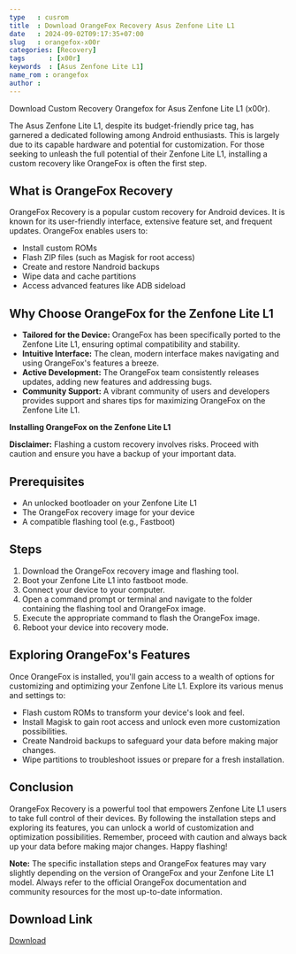 ```yaml
---
type   : cusrom
title  : Download OrangeFox Recovery Asus Zenfone Lite L1
date   : 2024-09-02T09:17:35+07:00
slug   : orangefox-x00r
categories: [Recovery]
tags      : [x00r]
keywords  : [Asus Zenfone Lite L1]
name_rom : orangefox
author : 
---
```


Download Custom Recovery Orangefox for Asus Zenfone Lite L1 (x00r).

The Asus Zenfone Lite L1, despite its budget-friendly price tag, has garnered a dedicated following among Android enthusiasts. This is largely due to its capable hardware and potential for customization. For those seeking to unleash the full potential of their Zenfone Lite L1, installing a custom recovery like OrangeFox is often the first step.

## What is OrangeFox Recovery

OrangeFox Recovery is a popular custom recovery for Android devices. It is known for its user-friendly interface, extensive feature set, and frequent updates. OrangeFox enables users to:

* Install custom ROMs
* Flash ZIP files (such as Magisk for root access)
* Create and restore Nandroid backups
* Wipe data and cache partitions
* Access advanced features like ADB sideload

## Why Choose OrangeFox for the Zenfone Lite L1

* **Tailored for the Device:** OrangeFox has been specifically ported to the Zenfone Lite L1, ensuring optimal compatibility and stability.
* **Intuitive Interface:** The clean, modern interface makes navigating and using OrangeFox's features a breeze.
* **Active Development:** The OrangeFox team consistently releases updates, adding new features and addressing bugs.
* **Community Support:** A vibrant community of users and developers provides support and shares tips for maximizing OrangeFox on the Zenfone Lite L1.

**Installing OrangeFox on the Zenfone Lite L1**

**Disclaimer:** Flashing a custom recovery involves risks. Proceed with caution and ensure you have a backup of your important data.

## Prerequisites

* An unlocked bootloader on your Zenfone Lite L1
* The OrangeFox recovery image for your device
* A compatible flashing tool (e.g., Fastboot)

## Steps

1. Download the OrangeFox recovery image and flashing tool.
2. Boot your Zenfone Lite L1 into fastboot mode.
3. Connect your device to your computer.
4. Open a command prompt or terminal and navigate to the folder containing the flashing tool and OrangeFox image.
5. Execute the appropriate command to flash the OrangeFox image.
6. Reboot your device into recovery mode.

## Exploring OrangeFox's Features

Once OrangeFox is installed, you'll gain access to a wealth of options for customizing and optimizing your Zenfone Lite L1. Explore its various menus and settings to:

* Flash custom ROMs to transform your device's look and feel.
* Install Magisk to gain root access and unlock even more customization possibilities.
* Create Nandroid backups to safeguard your data before making major changes.
* Wipe partitions to troubleshoot issues or prepare for a fresh installation.

## Conclusion

OrangeFox Recovery is a powerful tool that empowers Zenfone Lite L1 users to take full control of their devices. By following the installation steps and exploring its features, you can unlock a world of customization and optimization possibilities. Remember, proceed with caution and always back up your data before making major changes. Happy flashing!

**Note:** The specific installation steps and OrangeFox features may vary slightly depending on the version of OrangeFox and your Zenfone Lite L1 model. Always refer to the official OrangeFox documentation and community resources for the most up-to-date information. 



## Download Link
[Download](https://orangefox.download/device/x00r)


